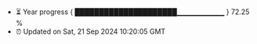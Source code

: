 - ⏳ Year progress { █████████████████████▁▁▁▁▁▁▁▁▁ } 72.25 %
- ⏰ Updated on Sat, 21 Sep 2024 10:20:05 GMT

